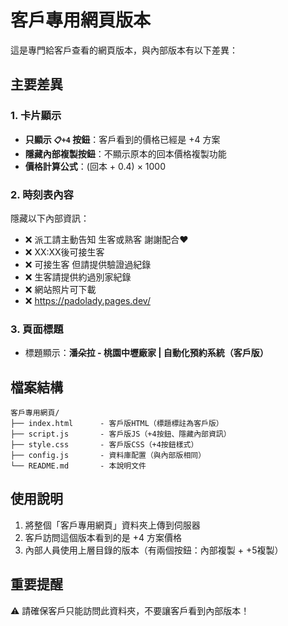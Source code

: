 # 客戶專用網頁版本

這是專門給客戶查看的網頁版本，與內部版本有以下差異：

## 主要差異

### 1. 卡片顯示
- **只顯示 `📋+4` 按鈕**：客戶看到的價格已經是 +4 方案
- **隱藏內部複製按鈕**：不顯示原本的回本價格複製功能
- **價格計算公式**：(回本 + 0.4) × 1000

### 2. 時刻表內容
隱藏以下內部資訊：
- ❌ 派工請主動告知 生客或熟客 謝謝配合❤️
- ❌ XX:XX後可接生客
- ❌ 可接生客 但請提供驗證過紀錄
- ❌ 生客請提供約過別家紀錄
- ❌ 網站照片可下載
- ❌ https://padolady.pages.dev/

### 3. 頁面標題
- 標題顯示：**潘朵拉 - 桃園中壢廠家 | 自動化預約系統（客戶版）**

## 檔案結構
```
客戶專用網頁/
├── index.html      - 客戶版HTML（標題標註為客戶版）
├── script.js       - 客戶版JS（+4按鈕、隱藏內部資訊）
├── style.css       - 客戶版CSS（+4按鈕樣式）
├── config.js       - 資料庫配置（與內部版相同）
└── README.md       - 本說明文件
```

## 使用說明
1. 將整個「客戶專用網頁」資料夾上傳到伺服器
2. 客戶訪問這個版本看到的是 +4 方案價格
3. 內部人員使用上層目錄的版本（有兩個按鈕：內部複製 + +5複製）

## 重要提醒
⚠️ 請確保客戶只能訪問此資料夾，不要讓客戶看到內部版本！

